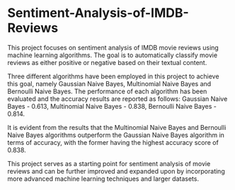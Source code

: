 # Sentiment-Analysis-of-IMDB-Reviews

This project focuses on sentiment analysis of IMDB movie reviews using machine learning algorithms. The goal is to automatically classify movie reviews as either positive or negative based on their textual content.

Three different algorithms have been employed in this project to achieve this goal, namely Gaussian Naive Bayes, Multinomial Naive Bayes and Bernoulli Naive Bayes. The performance of each algorithm has been evaluated and the accuracy results are reported as follows: Gaussian Naive Bayes - 0.613, Multinomial Naive Bayes - 0.838, Bernoulli Naive Bayes - 0.814.

It is evident from the results that the Multinomial Naive Bayes and Bernoulli Naive Bayes algorithms outperform the Gaussian Naive Bayes algorithm in terms of accuracy, with the former having the highest accuracy score of 0.838.

This project serves as a starting point for sentiment analysis of movie reviews and can be further improved and expanded upon by incorporating more advanced machine learning techniques and larger datasets.
